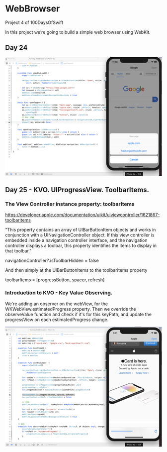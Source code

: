 # WebBrowser
Project 4 of 100DaysOfSwift

In this project we’re going to build a simple web browser using WebKit.

## Day 24
<p align="center">
    <img src="Screen Shot 2019-08-29 at 11.56.38 AM.png" />
</p>

## Day 25 - KVO. UIProgressView. ToolbarItems.

### The View Controller instance property: toolbarItems
https://developer.apple.com/documentation/uikit/uiviewcontroller/1621867-toolbaritems

"This property contains an array of UIBarButtonItem objects and works in conjunction with a UINavigationController object. If this view controller is embedded inside a navigation controller interface, and the navigation controller displays a toolbar, this property identifies the items to display in that toolbar."

navigationController?.isToolbarHidden = false

And then simply at the UIBarButtonItems to the toolbarItems property

toolbarItems = [progressButton, spacer, refresh]

### Introduction to KVO - Key Value Observing. 
We're adding an observer on the webView, for the WKWebView.estimatedProgress property. 
Then we override the observeValue function and check if it's for this keyPath, and update the progressView on each estimatedProgress change.

<p align="center">
    <img src="Screen Shot 2019-08-30 at 5.01.41 PM.png" />
</p>
